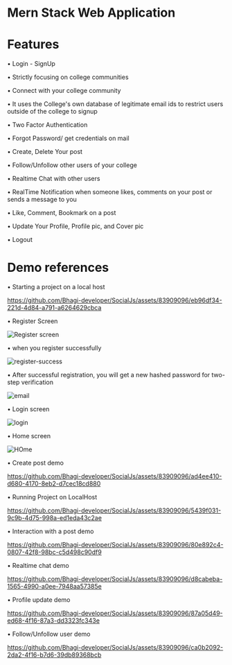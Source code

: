 # Mern Stack Web Application
# Features
• Login - SignUp 

• Strictly focusing on college communities

• Connect with your college community

• It uses the College's own database of legitimate email ids to restrict users outside of the college to signup

• Two Factor Authentication

• Forgot Password/ get credentials on mail 

• Create, Delete Your post

• Follow/Unfollow other users of your college

• Realtime Chat with other users

• RealTime Notification when someone likes, comments on your post or sends a message to you

• Like, Comment, Bookmark on a post

• Update Your Profile, Profile pic, and Cover pic

• Logout


# Demo references
 • Starting a project on a local host

https://github.com/Bhagi-developer/SocialJs/assets/83909096/eb96df34-221d-4d84-a791-a6264629cbca

 • Register Screen 

![Register screen](https://github.com/Bhagi-developer/SocialJs/assets/83909096/11de34e1-a0f8-4f88-8362-737f24215d5d)

 • when you register successfully
 
 ![register-success](https://user-images.githubusercontent.com/83909096/188694522-1433e8be-64b8-46cf-922d-b718f0cf10be.jpg)
 
 • After successful registration, you will get a new hashed password for two-step verification
 
 ![email](https://user-images.githubusercontent.com/83909096/188695440-808af9b7-f394-4792-896f-dd2e7570638c.jpg)
 
 • Login screen
 
 ![login](https://github.com/Bhagi-developer/SocialJs/assets/83909096/e346df6e-7cc4-4775-9df1-f922684dafb2)

 • Home screen
 
![HOme](https://github.com/Bhagi-developer/SocialJs/assets/83909096/cdadf7b2-3f0a-40db-9235-5f6b69716d60)

• Create post demo

https://github.com/Bhagi-developer/SocialJs/assets/83909096/ad4ee410-d680-4170-8eb2-d7cec18cd880

• Running Project on LocalHost

https://github.com/Bhagi-developer/SocialJs/assets/83909096/5439f031-9c9b-4d75-998a-ed1eda43c2ae

• Interaction with a post demo

https://github.com/Bhagi-developer/SocialJs/assets/83909096/80e892c4-0807-42f8-98bc-c5d498c90df9

• Realtime chat demo

https://github.com/Bhagi-developer/SocialJs/assets/83909096/d8cabeba-1565-4990-a0ee-7948aa57385e

• Profile update demo

https://github.com/Bhagi-developer/SocialJs/assets/83909096/87a05d49-ed68-4f16-87a3-dd3323fc343e

• Follow/Unfollow user demo

https://github.com/Bhagi-developer/SocialJs/assets/83909096/ca0b2092-2da2-4f16-b7d6-39db89368bcb













